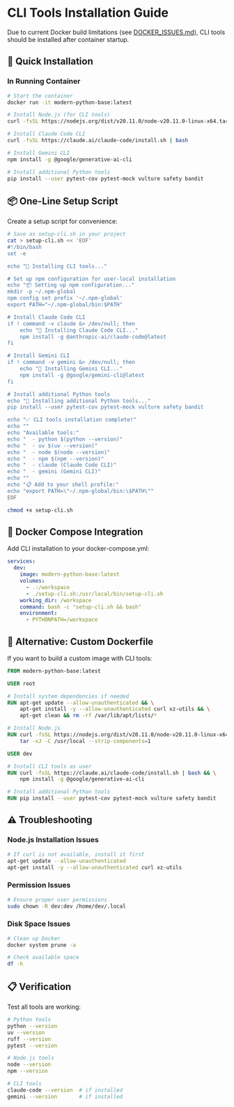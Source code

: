 # CLI Tools Installation Guide

Due to current Docker build limitations (see [DOCKER_ISSUES.md](DOCKER_ISSUES.md)), CLI tools should be installed after container startup.

## 🚀 Quick Installation

### In Running Container

```bash
# Start the container
docker run -it modern-python-base:latest

# Install Node.js (for CLI tools)
curl -fsSL https://nodejs.org/dist/v20.11.0/node-v20.11.0-linux-x64.tar.xz | tar -xJ -C /usr/local --strip-components=1

# Install Claude Code CLI
curl -fsSL https://claude.ai/claude-code/install.sh | bash

# Install Gemini CLI
npm install -g @google/generative-ai-cli

# Install additional Python tools
pip install --user pytest-cov pytest-mock vulture safety bandit
```

## 📦 One-Line Setup Script

Create a setup script for convenience:

```bash
# Save as setup-cli.sh in your project
cat > setup-cli.sh << 'EOF'
#!/bin/bash
set -e

echo "🚀 Installing CLI tools..."

# Set up npm configuration for user-local installation
echo "📦 Setting up npm configuration..."
mkdir -p ~/.npm-global
npm config set prefix '~/.npm-global'
export PATH="~/.npm-global/bin:$PATH"

# Install Claude Code CLI
if ! command -v claude &> /dev/null; then
    echo "🤖 Installing Claude Code CLI..."
    npm install -g @anthropic-ai/claude-code@latest
fi

# Install Gemini CLI
if ! command -v gemini &> /dev/null; then
    echo "💎 Installing Gemini CLI..."
    npm install -g @google/gemini-cli@latest
fi

# Install additional Python tools
echo "🐍 Installing additional Python tools..."
pip install --user pytest-cov pytest-mock vulture safety bandit

echo "✅ CLI tools installation complete!"
echo ""
echo "Available tools:"
echo "  - python $(python --version)"
echo "  - uv $(uv --version)"
echo "  - node $(node --version)"
echo "  - npm $(npm --version)"
echo "  - claude (Claude Code CLI)"
echo "  - gemini (Gemini CLI)"
echo ""
echo "📋 Add to your shell profile:"
echo "export PATH=\"~/.npm-global/bin:\$PATH\""
EOF

chmod +x setup-cli.sh
```

## 🐳 Docker Compose Integration

Add CLI installation to your docker-compose.yml:

```yaml
services:
  dev:
    image: modern-python-base:latest
    volumes:
      - .:/workspace
      - ./setup-cli.sh:/usr/local/bin/setup-cli.sh
    working_dir: /workspace
    command: bash -c "setup-cli.sh && bash"
    environment:
      - PYTHONPATH=/workspace
```

## 🔧 Alternative: Custom Dockerfile

If you want to build a custom image with CLI tools:

```dockerfile
FROM modern-python-base:latest

USER root

# Install system dependencies if needed
RUN apt-get update --allow-unauthenticated && \
    apt-get install -y --allow-unauthenticated curl xz-utils && \
    apt-get clean && rm -rf /var/lib/apt/lists/*

# Install Node.js
RUN curl -fsSL https://nodejs.org/dist/v20.11.0/node-v20.11.0-linux-x64.tar.xz | \
    tar -xJ -C /usr/local --strip-components=1

USER dev

# Install CLI tools as user
RUN curl -fsSL https://claude.ai/claude-code/install.sh | bash && \
    npm install -g @google/generative-ai-cli

# Install additional Python tools
RUN pip install --user pytest-cov pytest-mock vulture safety bandit
```

## ⚠️ Troubleshooting

### Node.js Installation Issues
```bash
# If curl is not available, install it first
apt-get update --allow-unauthenticated
apt-get install -y --allow-unauthenticated curl xz-utils
```

### Permission Issues
```bash
# Ensure proper user permissions
sudo chown -R dev:dev /home/dev/.local
```

### Disk Space Issues
```bash
# Clean up Docker
docker system prune -a

# Check available space
df -h
```

## 📋 Verification

Test all tools are working:

```bash
# Python tools
python --version
uv --version
ruff --version
pytest --version

# Node.js tools
node --version
npm --version

# CLI tools
claude-code --version  # if installed
gemini --version       # if installed
```